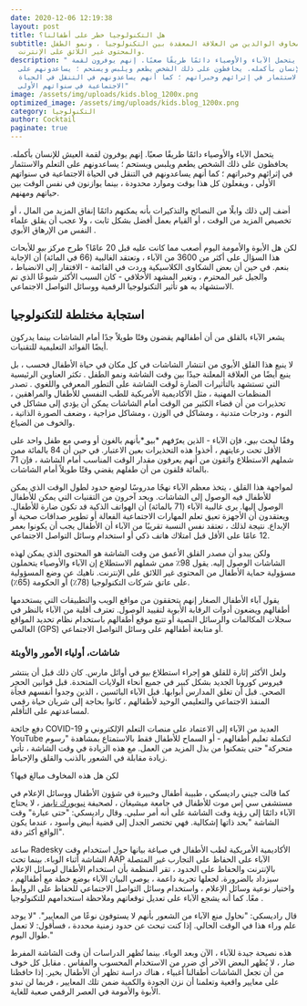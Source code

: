 ```yaml
---
date: 2020-12-06 12:19:38
layout: post
title: هل التكنولوجيا خطر على أطفالنا؟
subtitle: تنبع مخاوف الوالدين من العلاقة المعقدة بين التكنولوجيا ، ونمو الطفل ،
  والمحتوى غير اللائق على الإنترنت.
description: " يتحمل الآباء والأوصياء دائمًا طريقًا صعبًا. إنهم يوفرون لقمة
  العيش للإنسان بأكمله. يحافظون على ذلك الشخص يطعم ويلبس ويستحم ؛ يساعدونهم على
  التعلم والاستثمار في إثرائهم وخبراتهم ؛ كما أنهم يساعدونهم في التنقل في الحياة
  الاجتماعية في سنواتهم الأولى"
image: /assets/img/uploads/kids.blog_1200x.png
optimized_image: /assets/img/uploads/kids.blog_1200x.png
category: التكنولوجيا
author: Cocktail
paginate: true
---
```

يتحمل الآباء والأوصياء دائمًا طريقًا صعبًا. إنهم يوفرون لقمة العيش للإنسان بأكمله. يحافظون على ذلك الشخص يطعم ويلبس ويستحم ؛ يساعدونهم على التعلم والاستثمار في إثرائهم وخبراتهم ؛ كما أنهم يساعدونهم في التنقل في الحياة الاجتماعية في سنواتهم الأولى ، ويفعلون كل هذا بوقت وموارد محدودة ، بينما يوازنون في نفس الوقت بين حياتهم ومهنهم.

أضف إلى ذلك وابلًا من النصائح والتذكيرات بأنه يمكنهم دائمًا إنفاق المزيد من المال ، أو تخصيص المزيد من الوقت ، أو القيام بعمل أفضل بشكل ثابت ، ولا عجب أن يقلق علماء النفس من الإرهاق الأبوي .

لكن هل الأبوة والأمومة اليوم أصعب مما كانت عليه قبل 20 عامًا؟ طرح مركز *بيو* للأبحاث هذا السؤال على أكثر من 3600 من الآباء ، وتعتقد الغالبية (66 في المائة) أن الإجابة بنعم. في حين أن بعض الشكاوى الكلاسيكية وردت في القائمة - الافتقار إلى الانضباط ، والجيل غير المحترم ، وتغير المشهد الأخلاقي - كان السبب الأكثر شيوعًا الذي تم الاستشهاد به هو تأثير التكنولوجيا الرقمية ووسائل التواصل الاجتماعي.

## استجابة مختلطة للتكنولوجيا

يشعر الآباء بالقلق من أن أطفالهم يقضون وقتًا طويلاً جدًا أمام الشاشات بينما يدركون أيضًا الفوائد التعليمية للتقنيات.

لا ينبع هذا القلق الأبوي من انتشار الشاشات في كل مكان في حياة الأطفال فحسب ، بل ينبع أيضًا من العلاقة المعلنة جيدًا بين وقت الشاشة ونمو الطفل . تكثر العناوين الرئيسية التي تستشهد بالتأثيرات الضارة لوقت الشاشة على التطور المعرفي واللغوي . تصدر المنظمات المهنية ، مثل الأكاديمية الأمريكية للطب النفسي للأطفال والمراهقين ، تحذيرات من أن قضاء الكثير من الوقت أمام الشاشات يمكن أن يؤدي إلى مشاكل في النوم ، ودرجات متدنية ، ومشاكل في الوزن ، ومشاكل مزاجية ، وضعف الصورة الذاتية ، والخوف من الضياع.

وفقًا لبحث *[بيو ](https://www.pewresearch.org/internet/2020/07/28/parenting-approaches-and-concerns-related-to-digital-devices/)*، فإن الآباء - الذين يعرّفهم *[بيو ](https://www.pewresearch.org/internet/2020/07/28/parenting-approaches-and-concerns-related-to-digital-devices/)*بأنهم بالغون أو وصي مع طفل واحد على الأقل تحت رعايتهم ، أخذوا هذه التحذيرات بعين الاعتبار. في حين أن 84 بالمائة ممن شملهم الاستطلاع واثقون من أنهم يعرفون مقدار الوقت المناسب أمام الشاشة ، فإن 71 بالمائة قلقون من أن طفلهم يقضي وقتًا طويلاً أمام الشاشات.

لمواجهة هذا القلق ، يتخذ معظم الآباء نهجًا مدروسًا لوضع حدود لطول الوقت الذي يمكن للأطفال فيه الوصول إلى الشاشات. ويحد آخرون من التقنيات التي يمكن للأطفال الوصول إليها. يرى غالبية الآباء (71 بالمائة) أن الهواتف الذكية قد تكون ضارة للأطفال. ويعتقدون أن الأجهزة تعيق تعلم المهارات الاجتماعية الفعالة أو تطوير صداقات صحية أو الإبداع. نتيجة لذلك ، تعتقد نفس النسبة تقريبًا من الآباء أن الأطفال يجب أن يكونوا بعمر 12 عامًا على الأقل قبل امتلاك هاتف ذكي أو استخدام وسائل التواصل الاجتماعي.

ولكن يبدو أن مصدر القلق الأعمق من وقت الشاشة هو المحتوى الذي يمكن لهذه الشاشات الوصول إليه. يقول 98٪ ممن شملهم الاستطلاع إن الآباء والأوصياء يتحملون مسؤولية حماية الأطفال من المحتوى غير اللائق على الإنترنت. ناهيك عن وضع المسؤولية على عاتق شركات التكنولوجيا (78٪) أو الحكومة (65٪).

يقول آباء الأطفال الصغار إنهم يتحققون من مواقع الويب والتطبيقات التي يستخدمها أطفالهم ويضعون أدوات الرقابة الأبوية لتقييد الوصول. تعترف أقلية من الآباء بالنظر في سجلات المكالمات والرسائل النصية أو تتبع موقع أطفالهم باستخدام نظام تحديد المواقع العالمي (GPS) أو متابعة أطفالهم على وسائل التواصل الاجتماعي.

### شاشات، أولياء الأمور والأوبئة

ولعل الأكثر إثارة للقلق هو إجراء استطلاع *بيو* في أوائل مارس. كان ذلك قبل أن ينتشر فيروس كورونا الجديد بشكل كبير في جميع أنحاء الولايات المتحدة. قبل قوانين الحجر الصحي. قبل أن تغلق المدارس أبوابها. قبل الآباء اليائسين ، الذين وجدوا أنفسهم فجأة المنفذ الاجتماعي والتعليمي الوحيد لأطفالهم ، كانوا بحاجة إلى شريان حياة رقمي لمساعدتهم على التأقلم.

دفع جائحة COVID-19 العديد من الآباء إلى الاعتماد على منصات التعلم الإلكتروني و YouTube لتكملة تعليم أطفالهم - أو السماح للأطفال فقط بالاستمتاع بمشاهدة "رسوم متحركة" حتى يتمكنوا من بذل المزيد من العمل. مع هذه الزيادة في وقت الشاشة ، تأتي زيادة مقابلة في الشعور بالذنب والقلق والإحباط.

لكن هل هذه المخاوف مبالغ فيها؟

كما قالت جيني راديسكي ، طبيبة أطفال وخبيرة في شؤون الأطفال ووسائل الإعلام في مستشفى سي إس موت للأطفال في جامعة ميشيغان ، لصحيفة [نيويورك تايمز](https://www.nytimes.com/2020/04/13/parenting/manage-screen-time-coronavirus.html) ، لا يحتاج الآباء دائمًا إلى رؤية وقت الشاشة على أنه أمر سلبي. وقال راديسكي: "حتى عبارة" وقت الشاشة "بحد ذاتها إشكالية. فهي تختصر الجدل إلى قضية أبيض وأسود ، عندما يكون الواقع أكثر دقة".

ساعد Radesky الأكاديمية الأمريكية لطب الأطفال في صياغة بيانها حول استخدام وقت الشاشة أثناء الوباء. بينما تحث AAP الآباء على الحفاظ على التجارب غير المتصلة بالإنترنت والحفاظ على الحدود ، تقر المنظمة بأن استخدام الأطفال لوسائل الإعلام سيزداد بالضرورة. لجعلها تجربة داعمة ، يوصي البيان الآباء بوضع خطة مع أطفالهم ، واختيار نوعية وسائل الإعلام ، واستخدام وسائل التواصل الاجتماعي للحفاظ على الروابط معًا. كما أنه يشجع الآباء على تعديل توقعاتهم وملاحظة استخدامهم للتكنولوجيا .

قال راديسكي: "نحاول منع الآباء من الشعور بأنهم لا يستوفون نوعًا من المعايير". "لا يوجد علم وراء هذا في الوقت الحالي. إذا كنت تبحث عن حدود زمنية محددة ، فسأقول: لا تعمل طوال اليوم."

هذه نصيحة جيدة للآباء ، الآن وبعد الوباء. بينما تُظهر الدراسات أن وقت الشاشة المفرط ضار ، لا يُظهر البعض الآخر أي ضرر من الاستخدام المحسوب والمقاس . مقابل كل خوف من أن تجعل الشاشات أطفالنا أغبياء ، هناك دراسة تظهر أن الأطفال بخير. إذا حافظنا على معايير واقعية وتعلمنا أن نزن الجودة والكمية ضمن تلك المعايير ، فربما لن تبدو الأبوة والأمومة في العصر الرقمي صعبة للغاية.